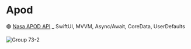 # Apod

🟢 [Nasa APOD API](https://api.nasa.gov) _  SwiftUI, MVVM, Async/Await, CoreData, UserDefaults

![Group 73-2](https://github.com/user-attachments/assets/f091c76b-2866-44a9-8ef9-2f7ad576921c)


